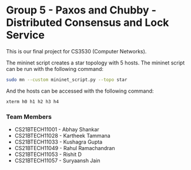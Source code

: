 # Group 5 - Paxos and Chubby - Distributed Consensus and Lock Service

This is our final project for CS3530 (Computer Networks).

The mininet script creates a star topology with 5 hosts. The mininet script can be run with the following command:

```bash
sudo mn --custom mininet_script.py --topo star
```

And the hosts can be accessed with the following command:

```bash
xterm h0 h1 h2 h3 h4
```

### Team Members

- CS21BTECH11001 - Abhay Shankar
- CS21BTECH11028 - Kartheek Tammana
- CS21BTECH11033 - Kushagra Gupta
- CS21BTECH11049 - Rahul Ramachandran
- CS21BTECH11053 - Rishit D
- CS21BTECH11057 - Suryaansh Jain
